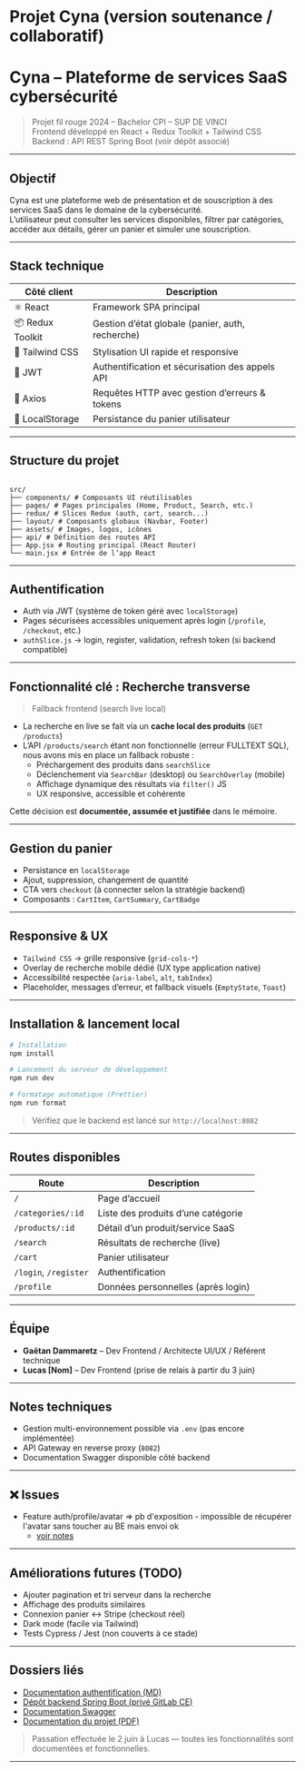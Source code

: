 # Projet Cyna (version soutenance / collaboratif)

# Cyna – Plateforme de services SaaS cybersécurité

> Projet fil rouge 2024 – Bachelor CPI – SUP DE VINCI  
> Frontend développé en React + Redux Toolkit + Tailwind CSS  
> Backend : API REST Spring Boot (voir dépôt associé)

---

## Objectif

Cyna est une plateforme web de présentation et de souscription à des services SaaS dans le domaine de la cybersécurité.  
L’utilisateur peut consulter les services disponibles, filtrer par catégories, accéder aux détails, gérer un panier et simuler une souscription.

---

## Stack technique

| Côté client      | Description                                      |
| ---------------- | ------------------------------------------------ |
| ⚛️ React         | Framework SPA principal                          |
| 📦 Redux Toolkit | Gestion d’état globale (panier, auth, recherche) |
| 🎨 Tailwind CSS  | Stylisation UI rapide et responsive              |
| 🔐 JWT           | Authentification et sécurisation des appels API  |
| 📡 Axios         | Requêtes HTTP avec gestion d’erreurs & tokens    |
| 🛒 LocalStorage  | Persistance du panier utilisateur                |

---

## Structure du projet

```

src/
├── components/ # Composants UI réutilisables
├── pages/ # Pages principales (Home, Product, Search, etc.)
├── redux/ # Slices Redux (auth, cart, search...)
├── layout/ # Composants globaux (Navbar, Footer)
├── assets/ # Images, logos, icônes
├── api/ # Définition des routes API
├── App.jsx # Routing principal (React Router)
└── main.jsx # Entrée de l’app React

```

---

## Authentification

- Auth via JWT (système de token géré avec `localStorage`)
- Pages sécurisées accessibles uniquement après login (`/profile`, `/checkout`, etc.)
- `authSlice.js` → login, register, validation, refresh token (si backend compatible)

---

## Fonctionnalité clé : Recherche transverse

> Fallback frontend (search live local)

- La recherche en live se fait via un **cache local des produits** (`GET /products`)
- L’API `/products/search` étant non fonctionnelle (erreur FULLTEXT SQL), nous avons mis en place un fallback robuste :
  - Préchargement des produits dans `searchSlice`
  - Déclenchement via `SearchBar` (desktop) ou `SearchOverlay` (mobile)
  - Affichage dynamique des résultats via `filter()` JS
  - UX responsive, accessible et cohérente

Cette décision est **documentée, assumée et justifiée** dans le mémoire.

---

## Gestion du panier

- Persistance en `localStorage`
- Ajout, suppression, changement de quantité
- CTA vers `checkout` (à connecter selon la stratégie backend)
- Composants : `CartItem`, `CartSummary`, `CartBadge`

---

## Responsive & UX

- `Tailwind CSS` → grille responsive (`grid-cols-*`)
- Overlay de recherche mobile dédié (UX type application native)
- Accessibilité respectée (`aria-label`, `alt`, `tabIndex`)
- Placeholder, messages d’erreur, et fallback visuels (`EmptyState`, `Toast`)

---

## Installation & lancement local

```bash
# Installation
npm install

# Lancement du serveur de développement
npm run dev

# Formatage automatique (Prettier)
npm run format
```

> Vérifiez que le backend est lancé sur `http://localhost:8082`

---

## Routes disponibles

| Route                 | Description                        |
| --------------------- | ---------------------------------- |
| `/`                   | Page d’accueil                     |
| `/categories/:id`     | Liste des produits d’une catégorie |
| `/products/:id`       | Détail d’un produit/service SaaS   |
| `/search`             | Résultats de recherche (live)      |
| `/cart`               | Panier utilisateur                 |
| `/login`, `/register` | Authentification                   |
| `/profile`            | Données personnelles (après login) |

---

## Équipe

- **Gaëtan Dammaretz** – Dev Frontend / Architecte UI/UX / Référent technique
- **Lucas \[Nom]** – Dev Frontend (prise de relais à partir du 3 juin)

---

## Notes techniques

- Gestion multi-environnement possible via `.env` (pas encore implémentée)
- API Gateway en reverse proxy (`8082`)
- Documentation Swagger disponible côté backend

---

## ❌ Issues

- Feature auth/profile/avatar => pb d'exposition - impossible de récupérer l'avatar sans toucher au BE mais envoi ok
  - [voir notes](./docs/SESSION010625.md.md)

---

## Améliorations futures (TODO)

- Ajouter pagination et tri serveur dans la recherche
- Affichage des produits similaires
- Connexion panier ↔ Stripe (checkout réel)
- Dark mode (facile via Tailwind)
- Tests Cypress / Jest (non couverts à ce stade)

---

## Dossiers liés

- [Documentation authentification (MD)](./docs/AUTH.md)
- [Dépôt backend Spring Boot (privé GitLab CE)](http://git.ce.cyna/backend-cyna)
- [Documentation Swagger](http://localhost:8082/swagger-ui.html)
- [Documentation du projet (PDF)](./docs/CDC_Projet_Cyna.pdf)

> Passation effectuée le 2 juin à Lucas — toutes les fonctionnalités sont documentées et fonctionnelles.

---
